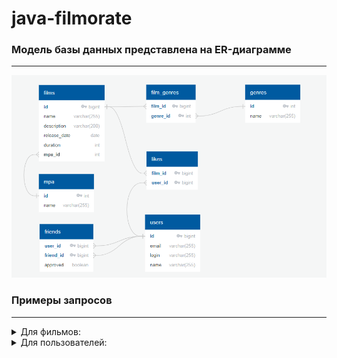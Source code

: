 # java-filmorate

### Модель базы данных представлена на ER-диаграмме

---
![Модель базы данных](QuickDBD-FilmorateERDiagram.PNG)

### Примеры запросов

---

<details>
<summary>Для фильмов:</summary>

* Получение всех фильмов:
```SQL
SELECT f.id,
       f.name,
       f.description,
       f.release_date,
       f.duration,
       mp.name AS mpa_rating,
FROM films AS f
JOIN mpa AS mp ON f.mpa_id = mp.id;
```

* Получение фильма по идентификатору:
```SQL
SELECT f.id,
       f.name,
       f.description,
       f.release_date,
       f.duration,
       mp.name AS mpa_rating,
FROM films AS f
JOIN mpa AS mp ON f.mpa_id = mp.id
WHERE f.id = ?;
```

* Получение топ-чарта фильмов по количеству лайков:
```SQL
SELECT f.id,
       f.name,
       f.description,
       f.release_date,
       f.duration,
       mp.name AS mpa_rating,
       COUNT(l.user_id) AS likes
FROM films AS f
JOIN mpa AS mp ON f.mpa_id = mp.id
LEFT JOIN likes AS l ON f.id = l.film_id
GROUP BY f.id
ORDER BY likes DESC 
LIMIT ?;
```
</details>

<details>
<summary>Для пользователей:</summary>

* Получение всех пользователей:

```SQL
SELECT *
FROM users
```

* Получение пользователя по идентификатору:
```SQL
SELECT *
FROM users
WHERE id = ?
```   

</details>

